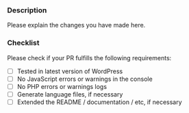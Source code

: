 ### Description
Please explain the changes you have made here.

### Checklist
Please check if your PR fulfills the following requirements:
- [ ] Tested in latest version of WordPress
- [ ] No JavaScript errors or warnings in the console
- [ ] No PHP errors or warnings logs
- [ ] Generate language files, if necessary
- [ ] Extended the README / documentation / etc, if necessary
